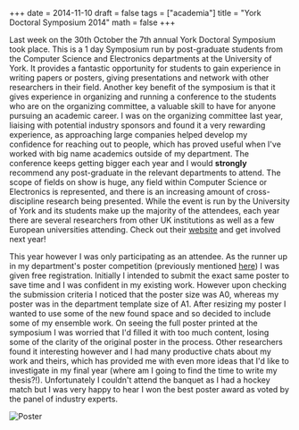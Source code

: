 +++
date = 2014-11-10
draft = false
tags = ["academia"]
title = "York Doctoral Symposium 2014"
math = false
+++

Last week on the 30th October the 7th annual York Doctoral Symposium took place. This is a 1 day Symposium run by post-graduate students from the Computer Science and Electronics departments at the University of York. It provides a fantastic opportunity for students to gain experience in writing papers or posters, giving presentations and network with other researchers in their field. Another key benefit of the symposium is that it gives experience in organizing and running a conference to the students who are on the organizing committee, a valuable skill to have for anyone pursuing an academic career. I was on the organizing committee last year, liaising with potential industry sponsors and found it a very rewarding experience, as approaching large companies helped develop my confidence for reaching out to people, which has proved useful when I've worked with big name academics outside of my department. The conference keeps getting bigger each year and I would **strongly** recommend any post-graduate in the relevant departments to attend. The scope of fields on show is huge, any field within Computer Science or Electronics is represented, and there is an increasing amount of cross-discipline research being presented. While the event is run by the University of York and its students make up the majority of the attendees, each year there are several researchers from other UK institutions as well as a few European universities attending. Check out their <a href="http://www.cs.york.ac.uk/yds/">website</a> and get involved next year!

This year however I was only participating as an attendee. As the runner up in my department's poster competition (previously mentioned <a href="http://stuartlacy.co.uk/poster-competition">here</a>) I was given free registration. Initially I intended to submit the exact same poster to save time and I was confident in my existing work. However upon checking the submission criteria I noticed that the poster size was A0, whereas my poster was in the department template size of A1. After resizing my poster I wanted to use some of the new found space and so decided to include some of my ensemble work. On seeing the full poster printed at the symposium I was worried that I'd filled it with too much content, losing some of the clarity of the original poster in the process. Other researchers found it interesting however and I had many productive chats about my work and theirs, which has provided me with even more ideas that I'd like to investigate in my final year (where am I going to find the time to write my thesis?!). Unfortunately I couldn't attend the banquet as I had a hockey match but I was very happy to hear I won the best poster award as voted by the panel of industry experts. 

![Poster](/img/yds_2014/poster_for_blog.png)

